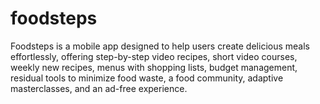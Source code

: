 # foodsteps
Foodsteps is a mobile app designed to help users create delicious meals effortlessly, offering step-by-step video recipes, short video courses, weekly new recipes, menus with shopping lists, budget management, residual tools to minimize food waste, a food community, adaptive masterclasses, and an ad-free experience.
